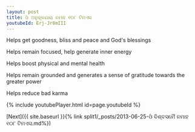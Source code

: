 ```yaml
---
layout: post
title: ଓଁ ଅନୁକୂଳଯାୟ ନମାହ ୧୦୮ ଟିମଏସ
youtubeId: Erj-Jr8mIII
---
```

 
 
Helps get goodness, bliss and peace and God's blessings
 
Helps remain focused, help generate inner energy 
 
Helps boost physical and mental health 
 
Helps remain grounded and generates a sense of gratitude towards the greater power 
 
Helps reduce bad karma
 
 
 
 


{% include youtubePlayer.html id=page.youtubeId %}
 
[Next]({{ site.baseurl }}{% link  split1/_posts/2013-06-25-ଓଁ ବିଶ୍ବସମୈ ନମାହ ୧୦୮ ଟିମଏସ.md%})
 
